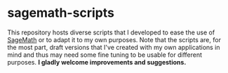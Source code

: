 # sagemath-scripts

This repository hosts diverse scripts that I developed to ease the use of [SageMath](http://www.sagemath.org/) or to adapt it to my own purposes. Note that the scripts are, for the most part, draft versions that I've created with my own applications in mind and thus may need some fine tuning to be usable for different purposes. **I gladly welcome improvements and suggestions.**
